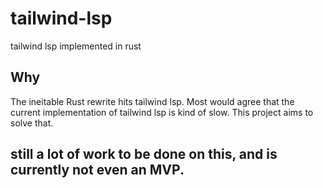 # tailwind-lsp
tailwind lsp implemented in rust

## Why 

The ineitable Rust rewrite hits tailwind lsp. Most would agree that the current implementation of 
tailwind lsp is kind of slow. This project aims to solve that. 

## still a lot of work to be done on this, and is currently not even an MVP. 
